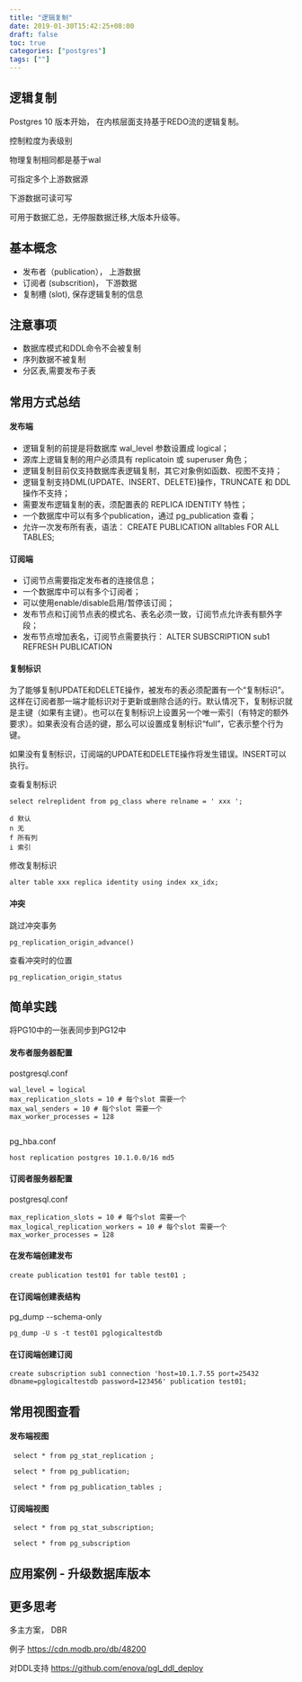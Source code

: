 ```yaml
---
title: "逻辑复制"
date: 2019-01-30T15:42:25+08:00
draft: false
toc: true
categories: ["postgres"]
tags: [""]
---
```


## 逻辑复制

Postgres 10 版本开始， 在内核层面支持基于REDO流的逻辑复制。

控制粒度为表级别

物理复制相同都是基于wal 

可指定多个上游数据源

下游数据可读可写

可用于数据汇总，无停服数据迁移,大版本升级等。

## 基本概念

- 发布者（publication）， 上游数据
- 订阅者 (subscrition)， 下游数据
- 复制槽 (slot), 保存逻辑复制的信息

## 注意事项

- 数据库模式和DDL命令不会被复制
- 序列数据不被复制
- 分区表,需要发布子表 

## 常用方式总结

#### 发布端
- 逻辑复制的前提是将数据库 wal_level 参数设置成 logical；
- 源库上逻辑复制的用户必须具有 replicatoin 或 superuser 角色；
- 逻辑复制目前仅支持数据库表逻辑复制，其它对象例如函数、视图不支持；
- 逻辑复制支持DML(UPDATE、INSERT、DELETE)操作，TRUNCATE 和 DDL 操作不支持；
- 需要发布逻辑复制的表，须配置表的 REPLICA IDENTITY 特性；
-  一个数据库中可以有多个publication，通过 pg_publication 查看；
- 允许一次发布所有表，语法： CREATE PUBLICATION alltables FOR ALL TABLES;

#### 订阅端
- 订阅节点需要指定发布者的连接信息；
-  一个数据库中可以有多个订阅者；
- 可以使用enable/disable启用/暂停该订阅；
- 发布节点和订阅节点表的模式名、表名必须一致，订阅节点允许表有额外字段；
- 发布节点增加表名，订阅节点需要执行： ALTER SUBSCRIPTION sub1 REFRESH PUBLICATION

#### 复制标识

为了能够复制UPDATE和DELETE操作，被发布的表必须配置有一个“复制标识”。
这样在订阅者那一端才能标识对于更新或删除合适的行。默认情况下，复制标识就是主键（如果有主键）。也可以在复制标识上设置另一个唯一索引（有特定的额外要求）。如果表没有合适的键，那么可以设置成复制标识“full”，它表示整个行为键。

如果没有复制标识，订阅端的UPDATE和DELETE操作将发生错误。INSERT可以执行。

查看复制标识
```
select relreplident from pg_class where relname = ' xxx ';

d 默认
n 无
f 所有列
i 索引
```
修改复制标识
```
alter table xxx replica identity using index xx_idx;
```
#### 冲突

跳过冲突事务
```
pg_replication_origin_advance()
```
查看冲突时的位置
```
pg_replication_origin_status
```

## 简单实践

 将PG10中的一张表同步到PG12中

#### 发布者服务器配置

postgresql.conf
```
wal_level = logical
max_replication_slots = 10 # 每个slot 需要一个
max_wal_senders = 10 # 每个slot 需要一个
max_worker_processes = 128 
 
```
pg_hba.conf

```
host replication postgres 10.1.0.0/16 md5
```

#### 订阅者服务器配置

postgresql.conf
```
max_replication_slots = 10 # 每个slot 需要一个
max_logical_replication_workers = 10 # 每个slot 需要一个
max_worker_processes = 128
```

#### 在发布端创建发布

```
create publication test01 for table test01 ;
```

#### 在订阅端创建表结构

pg_dump --schema-only 
```
pg_dump -U s -t test01 pglogicaltestdb
```

#### 在订阅端创建订阅
```
create subscription sub1 connection 'host=10.1.7.55 port=25432 dbname=pglogicaltestdb password=123456' publication test01;
```

## 常用视图查看

#### 发布端视图

```
 select * from pg_stat_replication ;

 select * from pg_publication;

 select * from pg_publication_tables ;
```

#### 订阅端视图

```
 select * from pg_stat_subscription;

 select * from pg_subscription
```

## 应用案例 - 升级数据库版本


## 更多思考

多主方案， DBR

例子
https://cdn.modb.pro/db/48200


对DDL支持
https://github.com/enova/pgl_ddl_deploy
